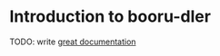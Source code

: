 # Introduction to booru-dler

TODO: write [great documentation](http://jacobian.org/writing/what-to-write/)
